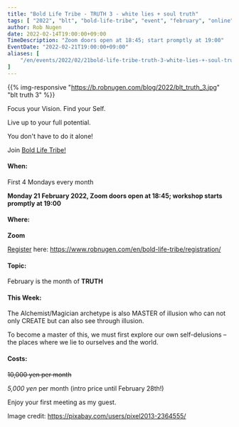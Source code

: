 ```yaml
---
title: "Bold Life Tribe - TRUTH 3 - white lies + soul truth"
tags: [ "2022", "blt", "bold-life-tribe", "event", "february", "online", "white lies" ]
author: Rob Nugen
date: 2022-02-14T19:00:00+09:00
TimeDescription: "Zoom doors open at 18:45; start promptly at 19:00"
EventDate: "2022-02-21T19:00:00+09:00"
aliases: [
    "/en/events/2022/02/21bold-life-tribe-truth-3-white-lies-+-soul-truth",
]
---
```


{{% img-responsive "https://b.robnugen.com/blog/2022/blt_truth_3.jpg" "blt truth 3" %}}

Focus your Vision.  Find your Self.

Live up to your full potential.

You don't have to do it alone!

Join [Bold Life Tribe!](/en/bold-life-tribe/)

#### When:

First 4 Mondays every month

**Monday 21 February 2022, Zoom doors open at 18:45; workshop starts promptly at 19:00**

#### Where:

**Zoom**

[Register](/en/bold-life-tribe/registration/) here: https://www.robnugen.com/en/bold-life-tribe/registration/

#### Topic:

February is the month of __TRUTH__

#### This Week:

The Alchemist/Magician archetype is also MASTER of illusion
who can not only CREATE but can also see through illusion.

To become a master of this, we must first explore our own self-delusions –
the places where we lie to ourselves and the world.


#### Costs: ####

~~10,000 yen per month~~

*5,000 yen* per month (intro price until February 28th!)

Enjoy your first meeting as my guest.

<div class="note">Image credit:
<a href="https://pixabay.com/users/pixel2013-2364555/">https://pixabay.com/users/pixel2013-2364555/</a>
</div>
